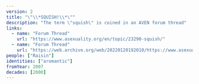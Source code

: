 ```yaml
---
version: 2
title: "\"\\*SQUISH!\\*\""
description: "The term \"squish\" is coined in an AVEN forum thread"
links:
  - name: "Forum Thread"
    url: "https://www.asexuality.org/en/topic/23290-squish/"
  - name: "Forum Thread"
    url: "https://web.archive.org/web/20220120192010/https://www.asexuality.org/en/topic/23290-squish/"
people: ["Raisin"]
identities: ["aromantic"]
fromYear: 2007
decades: [2000]
---
```

